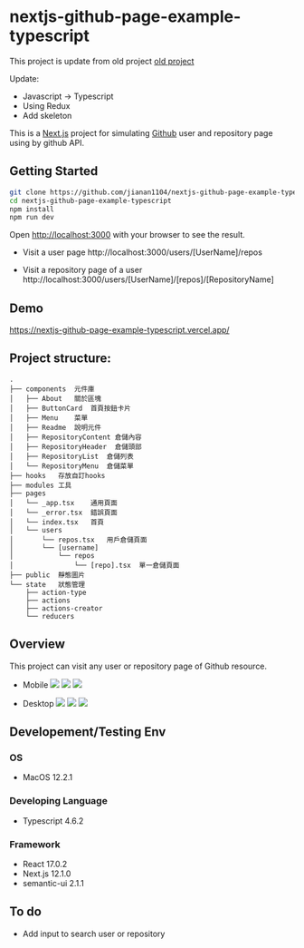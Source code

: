 nextjs-github-page-example-typescript
===
This project is update from old project [old project](https://github.com/jianan1104/nextjs-github-page-example) 

Update:
- Javascript -> Typescript
- Using Redux
- Add skeleton

This is a [Next.js](https://nextjs.org/) project for simulating [Github](https://github.com/) user and repository page using by github API.

## Getting Started

```bash
git clone https://github.com/jianan1104/nextjs-github-page-example-typescript.git
cd nextjs-github-page-example-typescript
npm install
npm run dev
```

Open [http://localhost:3000](http://localhost:3000) with your browser to see the result.

- Visit a user page
http://localhost:3000/users/[UserName]/repos

- Visit a repository page of a user
http://localhost:3000/users/[UserName]/[repos]/[RepositoryName]


## Demo

https://nextjs-github-page-example-typescript.vercel.app/

## Project structure:
```
.
├── components  元件庫
│   ├── About   關於區塊
│   ├── ButtonCard  首頁按鈕卡片
│   ├── Menu    菜單
│   ├── Readme  說明元件
│   ├── RepositoryContent 倉儲內容
│   ├── RepositoryHeader  倉儲頭部
│   ├── RepositoryList  倉儲列表
│   └── RepositoryMenu  倉儲菜單
├── hooks   存放自訂hooks
├── modules 工具
├── pages
│   └── _app.tsx    通用頁面
│   └── _error.tsx  錯誤頁面
│   └── index.tsx   首頁
│   └── users
│       └── repos.tsx   用戶倉儲頁面
│       └── [username]
│           └── repos   
│               └── [repo].tsx  單一倉儲頁面
├── public  靜態圖片
└── state   狀態管理
    ├── action-type
    ├── actions
    ├── actions-creator
    └── reducers
```
## Overview
This project can visit any user or repository page of Github resource.

- Mobile
![](https://i.imgur.com/HtD7Bxu.png)
![](https://i.imgur.com/1QOhic5.png)
![](https://i.imgur.com/yLehl3b.png)

- Desktop
![](https://i.imgur.com/3yie7r5.png)
![](https://i.imgur.com/TOW9nCb.png)
![](https://i.imgur.com/wOIqCly.png)

## Developement/Testing Env
### OS
- MacOS 12.2.1
### Developing Language
- Typescript 4.6.2
### Framework
- React 17.0.2
- Next.js 12.1.0
- semantic-ui 2.1.1



## To do 
- Add input to search user or repository


